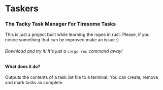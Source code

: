 # Taskers
### The Tacky Task Manager For Tiresome Tasks

This is just a project built while learning the ropes in rust.
Please, if you notice something that can be improved make an issue :)

###### Download and try it! It's just a `cargo run` command away!

#### What does it do?
Outputs the contents of a task.list file to a terminal.
You can create, remove and mark tasks as complete.